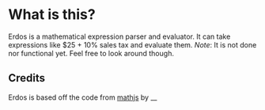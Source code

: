 # What is this?

Erdos is a mathematical expression parser and evaluator. It can take expressions like $25 + 10% sales tax
and evaluate them. *Note*: It is not done nor functional yet. Feel free to look around though.

## Credits

Erdos is based off the code from [mathjs]() by __
